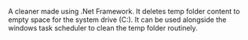 A cleaner made using .Net Framework. It deletes temp folder content to empty space for the system drive (C:).
It can be used alongside the windows task scheduler to clean the temp folder routinely.

